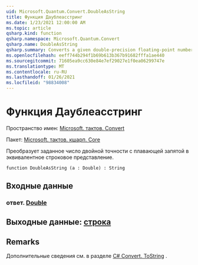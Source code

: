 ```yaml
---
uid: Microsoft.Quantum.Convert.DoubleAsString
title: Функция Даублеасстринг
ms.date: 1/23/2021 12:00:00 AM
ms.topic: article
qsharp.kind: function
qsharp.namespace: Microsoft.Quantum.Convert
qsharp.name: DoubleAsString
qsharp.summary: Converts a given double-precision floating-point number to an equivalent string representation.
ms.openlocfilehash: eeff744b294f1b69b613b367b91682fffa1ae440
ms.sourcegitcommit: 71605ea9cc630e84e7ef29027e1f0ea06299747e
ms.translationtype: MT
ms.contentlocale: ru-RU
ms.lasthandoff: 01/26/2021
ms.locfileid: "98834008"
---
```

# <a name="doubleasstring-function"></a>Функция Даублеасстринг

Пространство имен: [Microsoft. тактов. Convert](xref:Microsoft.Quantum.Convert)

Пакет: [Microsoft. тактов. кшарп. Core](https://nuget.org/packages/Microsoft.Quantum.QSharp.Core)


Преобразует заданное число двойной точности с плавающей запятой в эквивалентное строковое представление.

```qsharp
function DoubleAsString (a : Double) : String
```


## <a name="input"></a>Входные данные

### <a name="a--double"></a>ответ. [Double](xref:microsoft.quantum.lang-ref.double)





## <a name="output--string"></a>Выходные данные: [строка](xref:microsoft.quantum.lang-ref.string)



## <a name="remarks"></a>Remarks

Дополнительные сведения см. в разделе [C# Convert. ToString](https://docs.microsoft.com/dotnet/api/system.convert.tostring?view=netframework-4.7.1#System_Convert_ToString_System_Double_) .